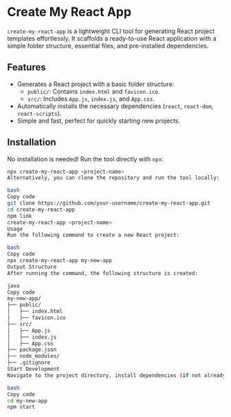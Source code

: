 # Create My React App

`create-my-react-app` is a lightweight CLI tool for generating React project templates effortlessly. It scaffolds a ready-to-use React application with a simple folder structure, essential files, and pre-installed dependencies.

## Features

- Generates a React project with a basic folder structure:
  - `public/`: Contains `index.html` and `favicon.ico`.
  - `src/`: Includes `App.js`, `index.js`, and `App.css`.
- Automatically installs the necessary dependencies (`react`, `react-dom`, `react-scripts`).
- Simple and fast, perfect for quickly starting new projects.

## Installation

No installation is needed! Run the tool directly with `npx`:

```bash
npx create-my-react-app <project-name>
Alternatively, you can clone the repository and run the tool locally:

bash
Copy code
git clone https://github.com/your-username/create-my-react-app.git
cd create-my-react-app
npm link
create-my-react-app <project-name>
Usage
Run the following command to create a new React project:

bash
Copy code
npx create-my-react-app my-new-app
Output Structure
After running the command, the following structure is created:

java
Copy code
my-new-app/
├── public/
│   ├── index.html
│   ├── favicon.ico
├── src/
│   ├── App.js
│   ├── index.js
│   ├── App.css
├── package.json
├── node_modules/
├── .gitignore
Start Development
Navigate to the project directory, install dependencies (if not already installed), and start the development server:

bash
Copy code
cd my-new-app
npm start
